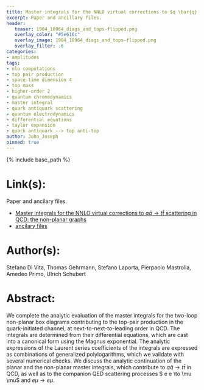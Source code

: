 ```yaml
---
title: Master integrals for the NNLO virtual corrections to $q \bar{q} \rightarrow t \bar{t}$ scattering in QCD: the non-planar graphs
excerpt: Paper and ancillary files.
header:
   teaser: 1904_10964_diags_and_tops-flipped.png
   overlay_color: "#5e616c"
   overlay_image: 1904_10964_diags_and_tops-flipped.png
   overlay_filter: .6
categories:
- amplitudes
tags:
- nlo computations
- top pair production
- space-time dimension 4
- top mass
- higher-order 2
- quantum chromodynamics
- master integral
- quark antiquark scattering
- quantum electrodynamics
- differential equations
- taylor expansion
- quark antiquark --> top anti-top
author: John_Joseph
pinned: true
---
```

{% include base_path %}

# Link(s):
Paper and ancilary files.
  * [Master integrals for the NNLO virtual corrections to $q \bar{q} \rightarrow t \bar{t}$ scattering in QCD: the non-planar graphs](https://arxiv.org/abs/1904.10964)
  * [ancilary files](https://arxiv.org/src/1904.10964/anc)

# Author(s):
Stefano Di Vita, Thomas Gehrmann, Stefano Laporta, Pierpaolo Mastrolia, Amedeo Primo, Ulrich Schubert

# Abstract:
We complete the analytic evaluation of the master integrals for the two-loop non-planar box diagrams contributing to the top-pair production in the quark-initiated channel, at next-to-next-to-leading order in QCD. The integrals are determined from their differential equations, which are cast into a canonical form using the Magnus exponential. The analytic expressions of the Laurent series coefficients of the integrals are expressed as combinations of generalized polylogarithms, which we validate with several numerical checks. We discuss the analytic continuation of the planar and the non-planar master integrals, which contribute to $q {\bar q} \to t {\bar t}$ in QCD, as well as to the companion QED scattering processes $ e e \to \mu \mu$ and $e \mu \to e \mu$.